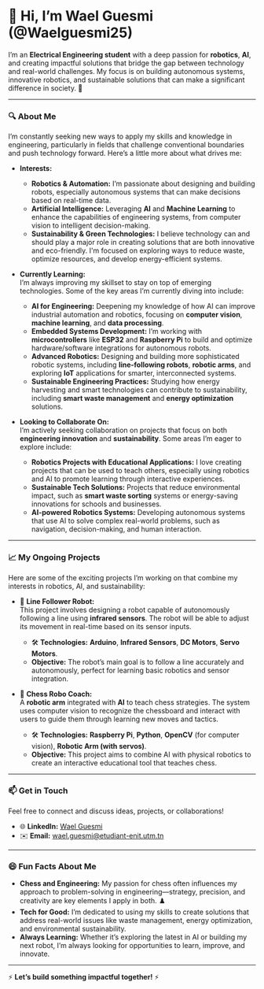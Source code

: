 # 👋 Hi, I’m Wael Guesmi (@Waelguesmi25)  
I’m an **Electrical Engineering student** with a deep passion for **robotics**, **AI**, and creating impactful solutions that bridge the gap between technology and real-world challenges. My focus is on building autonomous systems, innovative robotics, and sustainable solutions that can make a significant difference in society. 🚀  

---

### 🔍 **About Me**  
I’m constantly seeking new ways to apply my skills and knowledge in engineering, particularly in fields that challenge conventional boundaries and push technology forward. Here’s a little more about what drives me:

- **Interests:**  
  - **Robotics & Automation:** I’m passionate about designing and building robots, especially autonomous systems that can make decisions based on real-time data.  
  - **Artificial Intelligence:** Leveraging **AI** and **Machine Learning** to enhance the capabilities of engineering systems, from computer vision to intelligent decision-making.  
  - **Sustainability & Green Technologies:** I believe technology can and should play a major role in creating solutions that are both innovative and eco-friendly. I'm focused on exploring ways to reduce waste, optimize resources, and develop energy-efficient systems.  

- **Currently Learning:**  
  I’m always improving my skillset to stay on top of emerging technologies. Some of the key areas I’m currently diving into include:  
  - **AI for Engineering:** Deepening my knowledge of how AI can improve industrial automation and robotics, focusing on **computer vision**, **machine learning**, and **data processing**.  
  - **Embedded Systems Development:** I’m working with **microcontrollers** like **ESP32** and **Raspberry Pi** to build and optimize hardware/software integrations for autonomous robots.  
  - **Advanced Robotics:** Designing and building more sophisticated robotic systems, including **line-following robots**, **robotic arms**, and exploring **IoT** applications for smarter, interconnected systems.  
  - **Sustainable Engineering Practices:** Studying how energy harvesting and smart technologies can contribute to sustainability, including **smart waste management** and **energy optimization** solutions.  

- **Looking to Collaborate On:**  
  I’m actively seeking collaboration on projects that focus on both **engineering innovation** and **sustainability**. Some areas I’m eager to explore include:  
  - **Robotics Projects with Educational Applications:** I love creating projects that can be used to teach others, especially using robotics and AI to promote learning through interactive experiences.  
  - **Sustainable Tech Solutions:** Projects that reduce environmental impact, such as **smart waste sorting** systems or energy-saving innovations for schools and businesses.  
  - **AI-powered Robotics Systems:** Developing autonomous systems that use AI to solve complex real-world problems, such as navigation, decision-making, and human interaction.  

---

### 📈 **My Ongoing Projects**  
Here are some of the exciting projects I’m working on that combine my interests in robotics, AI, and sustainability:  

- 🤖 **Line Follower Robot:**  
  This project involves designing a robot capable of autonomously following a line using **infrared sensors**. The robot will be able to adjust its movement in real-time based on its sensor inputs.  
  - 🛠️ **Technologies:** **Arduino**, **Infrared Sensors**, **DC Motors**, **Servo Motors**.  
  - **Objective:** The robot’s main goal is to follow a line accurately and autonomously, perfect for learning basic robotics and sensor integration.

- 🧩 **Chess Robo Coach:**  
  A **robotic arm** integrated with **AI** to teach chess strategies. The system uses computer vision to recognize the chessboard and interact with users to guide them through learning new moves and tactics.  
  - 🛠️ **Technologies:** **Raspberry Pi**, **Python**, **OpenCV** (for computer vision), **Robotic Arm (with servos)**.  
  - **Objective:** This project aims to combine AI with physical robotics to create an interactive educational tool that teaches chess.
---

### 📫 **Get in Touch**  
Feel free to connect and discuss ideas, projects, or collaborations!  
- 🌐 **LinkedIn:** [Wael Guesmi](linkedin.com/in/wael-guesmi/)  
- ✉️ **Email:** wael.guesmi@etudiant-enit.utm.tn 

---

### 😄 **Fun Facts About Me**  
- **Chess and Engineering:** My passion for chess often influences my approach to problem-solving in engineering—strategy, precision, and creativity are key elements I apply in both. ♟️  
- **Tech for Good:** I’m dedicated to using my skills to create solutions that address real-world issues like waste management, energy optimization, and environmental sustainability.  
- **Always Learning:** Whether it’s exploring the latest in AI or building my next robot, I’m always looking for opportunities to learn, improve, and innovate.

---

⚡ **Let’s build something impactful together!** ⚡

